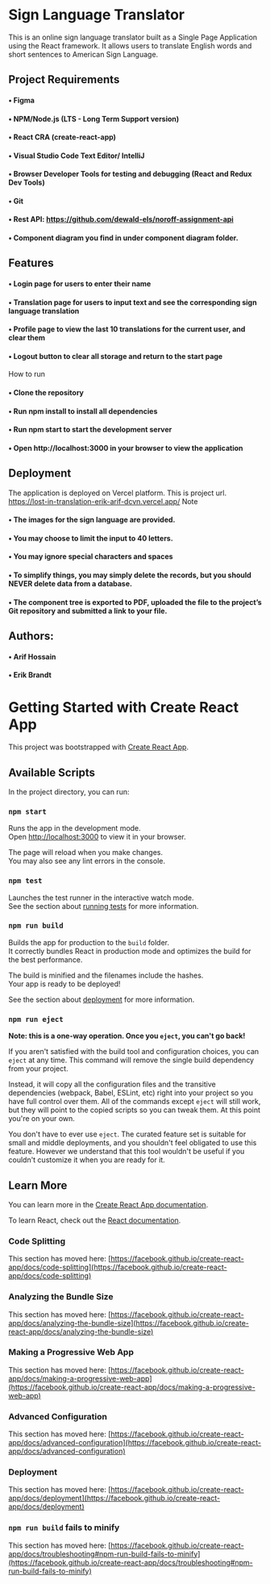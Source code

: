 
# Sign Language Translator
This is an online sign language translator built as a Single Page Application using the React framework. It allows users to translate English words and short sentences to American Sign Language. 

## Project Requirements

#### •	Figma
#### •	NPM/Node.js (LTS - Long Term Support version)
#### •	React CRA (create-react-app)
#### •	Visual Studio Code Text Editor/ IntelliJ
#### •	Browser Developer Tools for testing and debugging (React and Redux Dev Tools)
#### •	Git
#### •	Rest API: https://github.com/dewald-els/noroff-assignment-api
#### •  Component diagram you find in under component diagram folder.

## Features
#### •	Login page for users to enter their name
#### •	Translation page for users to input text and see the corresponding sign language translation
#### •	Profile page to view the last 10 translations for the current user, and clear them
#### •	Logout button to clear all storage and return to the start page
How to run
#### •	Clone the repository
#### •	Run npm install to install all dependencies
#### •	Run npm start to start the development server
#### •	Open http://localhost:3000 in your browser to view the application

## Deployment
The application is deployed on Vercel platform. This is project url.
 https://lost-in-translation-erik-arif-dcvn.vercel.app/
Note
#### •	The images for the sign language are provided.
#### •	You may choose to limit the input to 40 letters.
#### •	You may ignore special characters and spaces
#### •	To simplify things, you may simply delete the records, but you should NEVER delete data from a database.
#### •	The component tree is exported to PDF, uploaded the file to the project’s Git repository and submitted a link to your file.

## Authors:
#### •	Arif Hossain
#### •	Erik Brandt



# Getting Started with Create React App

This project was bootstrapped with [Create React App](https://github.com/facebook/create-react-app).

## Available Scripts

In the project directory, you can run:

### `npm start`

Runs the app in the development mode.\
Open [http://localhost:3000](http://localhost:3000) to view it in your browser.

The page will reload when you make changes.\
You may also see any lint errors in the console.

### `npm test`

Launches the test runner in the interactive watch mode.\
See the section about [running tests](https://facebook.github.io/create-react-app/docs/running-tests) for more information.

### `npm run build`

Builds the app for production to the `build` folder.\
It correctly bundles React in production mode and optimizes the build for the best performance.

The build is minified and the filenames include the hashes.\
Your app is ready to be deployed!

See the section about [deployment](https://facebook.github.io/create-react-app/docs/deployment) for more information.

### `npm run eject`

**Note: this is a one-way operation. Once you `eject`, you can't go back!**

If you aren't satisfied with the build tool and configuration choices, you can `eject` at any time. This command will remove the single build dependency from your project.

Instead, it will copy all the configuration files and the transitive dependencies (webpack, Babel, ESLint, etc) right into your project so you have full control over them. All of the commands except `eject` will still work, but they will point to the copied scripts so you can tweak them. At this point you're on your own.

You don't have to ever use `eject`. The curated feature set is suitable for small and middle deployments, and you shouldn't feel obligated to use this feature. However we understand that this tool wouldn't be useful if you couldn't customize it when you are ready for it.

## Learn More

You can learn more in the [Create React App documentation](https://facebook.github.io/create-react-app/docs/getting-started).

To learn React, check out the [React documentation](https://reactjs.org/).

### Code Splitting

This section has moved here: [https://facebook.github.io/create-react-app/docs/code-splitting](https://facebook.github.io/create-react-app/docs/code-splitting)

### Analyzing the Bundle Size

This section has moved here: [https://facebook.github.io/create-react-app/docs/analyzing-the-bundle-size](https://facebook.github.io/create-react-app/docs/analyzing-the-bundle-size)

### Making a Progressive Web App

This section has moved here: [https://facebook.github.io/create-react-app/docs/making-a-progressive-web-app](https://facebook.github.io/create-react-app/docs/making-a-progressive-web-app)

### Advanced Configuration

This section has moved here: [https://facebook.github.io/create-react-app/docs/advanced-configuration](https://facebook.github.io/create-react-app/docs/advanced-configuration)

### Deployment

This section has moved here: [https://facebook.github.io/create-react-app/docs/deployment](https://facebook.github.io/create-react-app/docs/deployment)

### `npm run build` fails to minify

This section has moved here: [https://facebook.github.io/create-react-app/docs/troubleshooting#npm-run-build-fails-to-minify](https://facebook.github.io/create-react-app/docs/troubleshooting#npm-run-build-fails-to-minify)
